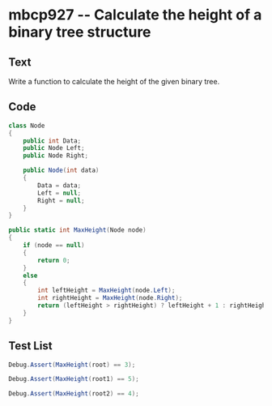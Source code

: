 # mbcp927 -- Calculate the height of a binary tree structure

## Text

Write a function to calculate the height of the given binary tree.

## Code

```csharp
class Node 
{ 
    public int Data; 
    public Node Left; 
    public Node Right; 

    public Node(int data) 
    { 
        Data = data; 
        Left = null; 
        Right = null; 
    } 
} 

public static int MaxHeight(Node node) 
{ 
    if (node == null) 
    { 
        return 0; 
    } 
    else 
    { 
        int leftHeight = MaxHeight(node.Left); 
        int rightHeight = MaxHeight(node.Right); 
        return (leftHeight > rightHeight) ? leftHeight + 1 : rightHeight + 1; 
    } 
}
```

## Test List

```csharp
Debug.Assert(MaxHeight(root) == 3);
```

```csharp
Debug.Assert(MaxHeight(root1) == 5);
```

```csharp
Debug.Assert(MaxHeight(root2) == 4);
```
